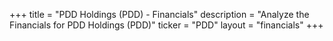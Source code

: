 +++
title = "PDD Holdings (PDD) - Financials"
description = "Analyze the Financials for PDD Holdings (PDD)"
ticker = "PDD"
layout = "financials"
+++

